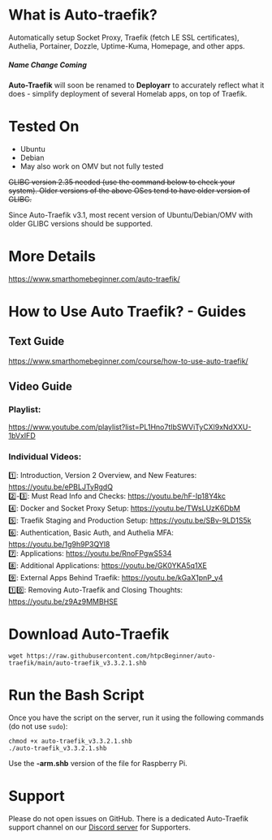 # What is Auto-traefik?
Automatically setup Socket Proxy, Traefik (fetch LE SSL certificates), Authelia, Portainer, Dozzle, Uptime-Kuma, Homepage, and other apps. 

<div class="announcement"><h5>Name Change Coming</h5><strong>Auto-Traefik</strong> will soon be renamed to <strong>Deployarr</strong> to accurately reflect what it does - simplify deployment of several Homelab apps, on top of Traefik.</div>

# Tested On
<ul>
<li>Ubuntu</li>
<li>Debian</li>
<li>May also work on OMV but not fully tested</li>
</ul>

<del>GLIBC version 2.35 needed (use the command below to check your system). Older versions of the above OSes tend to have older version of GLIBC. </del>

Since Auto-Traefik v3.1, most recent version of Ubuntu/Debian/OMV with older GLIBC versions should be supported.

# More Details
https://www.smarthomebeginner.com/auto-traefik/

# How to Use Auto Traefik? - Guides
## Text Guide 
https://www.smarthomebeginner.com/course/how-to-use-auto-traefik/

## Video Guide
### Playlist:
https://www.youtube.com/playlist?list=PL1Hno7tIbSWViTyCXl9xNdXXU-1bVxIFD

### Individual Videos:<br/>
1️⃣: Introduction, Version 2 Overview, and New Features: https://youtu.be/ePBLJTyRgdQ<br/>
2️⃣-3️⃣: Must Read Info and Checks: https://youtu.be/hF-Ip18Y4kc<br/>
4️⃣: Docker and Socket Proxy Setup: https://youtu.be/TWsLUzK6DbM<br/>
5️⃣: Traefik Staging and Production Setup: https://youtu.be/SBv-9LD1S5k<br/>
6️⃣: Authentication, Basic Auth, and Authelia MFA: https://youtu.be/1g9h9P3QYl8<br/>
7️⃣: Applications: https://youtu.be/RnoFPgwS534<br/>
8️⃣: Additional Applications: https://youtu.be/GK0YKA5q1XE<br/>
9️⃣: External Apps Behind Traefik: https://youtu.be/kGaX1pnP_y4<br/>
1️⃣0️⃣: Removing Auto-Traefik and Closing Thoughts: https://youtu.be/z9Az9MMBHSE<br/>

# Download Auto-Traefik
```
wget https://raw.githubusercontent.com/htpcBeginner/auto-traefik/main/auto-traefik_v3.3.2.1.shb
```
# Run the Bash Script
Once you have the script on the server, run it using the following commands (do not use ```sudo```):
```
chmod +x auto-traefik_v3.3.2.1.shb
./auto-traefik_v3.3.2.1.shb
```

Use the <strong>-arm.shb</strong> version of the file for Raspberry Pi. 

# Support
Please do not open issues on GitHub. There is a dedicated Auto-Traefik support channel on our [Discord server](https://www.smarthomebeginner.com/discord/) for Supporters.